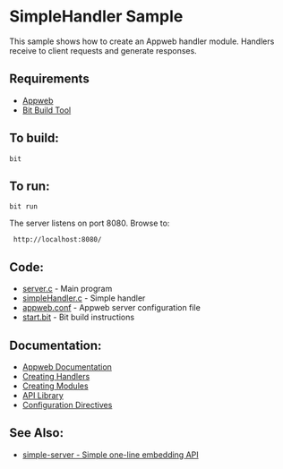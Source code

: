 SimpleHandler Sample
===

This sample shows how to create an Appweb handler module. Handlers receive to client requests and
generate responses.

Requirements
---
* [Appweb](http://embedthis.com/downloads/appweb/download.ejs)
* [Bit Build Tool](http://embedthis.com/downloads/bit/download.ejs)

To build:
---
    bit

To run:
---
    bit run

The server listens on port 8080. Browse to: 
 
     http://localhost:8080/

Code:
---
* [server.c](server.c) - Main program
* [simpleHandler.c](simpleHandler.c) - Simple handler
* [appweb.conf](appweb.conf) - Appweb server configuration file
* [start.bit](start.bit) - Bit build instructions

Documentation:
---
* [Appweb Documentation](http://embedthis.com/products/appweb/doc/index.html)
* [Creating Handlers](http://embedthis.com/products/appweb/doc/guide/appweb/programmers/handlers.html)
* [Creating Modules](http://embedthis.com/products/appweb/doc/guide/appweb/programmers/modules.html)
* [API Library](http://embedthis.com/products/appweb/doc/api/native.html)
* [Configuration Directives](http://embedthis.com/products/appweb/doc/guide/appweb/users/configuration.html#directives)

See Also:
---
* [simple-server - Simple one-line embedding API](../simple-server/README.md)
